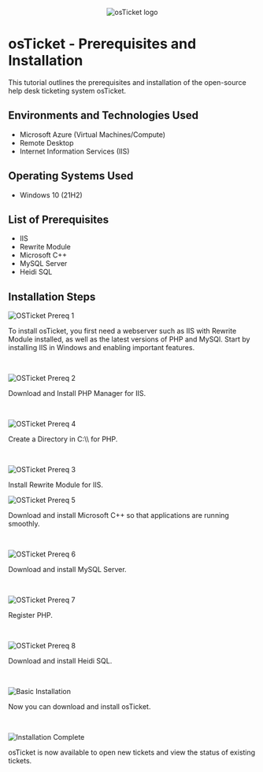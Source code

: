<p align="center">
<img src="https://i.imgur.com/Clzj7Xs.png" alt="osTicket logo"/>
</p>

<h1>osTicket - Prerequisites and Installation</h1>
This tutorial outlines the prerequisites and installation of the open-source help desk ticketing system osTicket.<br />


<h2>Environments and Technologies Used</h2>

- Microsoft Azure (Virtual Machines/Compute)
- Remote Desktop
- Internet Information Services (IIS)

<h2>Operating Systems Used </h2>

- Windows 10</b> (21H2)

<h2>List of Prerequisites</h2>

- IIS
- Rewrite Module
- Microsoft C++
- MySQL Server
- Heidi SQL

<h2>Installation Steps</h2>

<p>

  ![OSTicket Prereq 1](https://github.com/kylewilliamsrr/osticket-prereqs/assets/144828759/321801c7-8aff-4eb5-a018-5df2ed07c056)

</p>
<p>
To install osTicket, you first need a webserver such as IIS with Rewrite Module installed, as well as the latest versions of PHP and MySQl. Start by installing IIS in Windows and enabling important features.
</p>
<br />

<p>

![OSTicket Prereq 2](https://github.com/kylewilliamsrr/osticket-prereqs/assets/144828759/3421f2e6-c1f4-43bc-85cc-bd227b638ff7)

</p>
<p>
Download and Install PHP Manager for IIS.
</p>
<br />

<p>

  ![OSTicket Prereq 4](https://github.com/kylewilliamsrr/osticket-prereqs/assets/144828759/c2ea801b-adb9-4737-acf8-88ae1deb1922)

  
</p>
<p>
Create a Directory in C:\\ for PHP.
</p>
<br />

<p>

  ![OSTicket Prereq 3](https://github.com/kylewilliamsrr/osticket-prereqs/assets/144828759/5f704562-54c7-44b8-9667-50e366a6b1da)
  
</p>
<p>
Install Rewrite Module for IIS.
</p>

<p>

  ![OSTicket Prereq 5](https://github.com/kylewilliamsrr/osticket-prereqs/assets/144828759/f698dd35-9e8b-44c4-b7b7-cd22111b003d)

</p>
<p>
Download and install Microsoft C++ so that applications are running smoothly. 
</p>
<br />

<p>

  ![OSTicket Prereq 6](https://github.com/kylewilliamsrr/osticket-prereqs/assets/144828759/8596b726-61b1-4a94-b54d-176078fd15e4)

</p>
<p>
Download and install MySQL Server.
</p>
<br />

<p>

![OSTicket Prereq 7](https://github.com/kylewilliamsrr/osticket-prereqs/assets/144828759/d60e5ea4-e25c-405f-8e2a-645a2e12cc31)

</p>
<p>
Register PHP.
</p>
<br />

<p>

![OSTicket Prereq 8](https://github.com/kylewilliamsrr/osticket-prereqs/assets/144828759/bf10deee-14a6-43b6-bf13-a4da99fdc6b1)

</p>
<p>
Download and install Heidi SQL.
</p>
<br />

<p>

![Basic Installation](https://github.com/kylewilliamsrr/osticket-prereqs/assets/144828759/81055197-390d-46f6-b45d-138d1b5c2898)

</p>
<p>
Now you can download and install osTicket.
</p>
<br />

<p>

  ![Installation Complete](https://github.com/kylewilliamsrr/osticket-prereqs/assets/144828759/9b99308e-af2e-48f2-a096-042b925da6d1)

</p>
<p>
osTicket is now available to open new tickets and view the status of existing tickets. 
</p>
<br />
